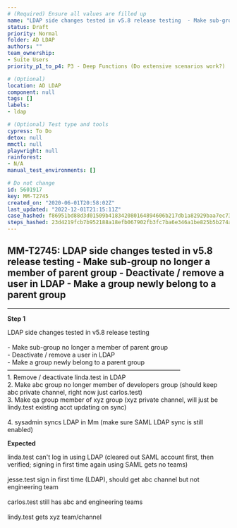 ```yaml
---
# (Required) Ensure all values are filled up
name: "LDAP side changes tested in v5.8 release testing  - Make sub-group no longer a member of parent group - Deactivate / remove a user in LDAP - Make a group newly belong to a parent group"
status: Draft
priority: Normal
folder: AD LDAP
authors: ""
team_ownership: 
- Suite Users
priority_p1_to_p4: P3 - Deep Functions (Do extensive scenarios work?)

# (Optional)
location: AD LDAP
component: null
tags: []
labels: 
- ldap

# (Optional) Test type and tools
cypress: To Do
detox: null
mmctl: null
playwright: null
rainforest: 
- N/A
manual_test_environments: []

# Do not change
id: 5601917
key: MM-T2745
created_on: "2020-06-01T20:58:02Z"
last_updated: "2022-12-01T21:15:11Z"
case_hashed: f86951bd88d3d01509b418342080164894606b217db1a82929baa7ec7389b74a4189e38f7ce42768bf814d6f4a2c1080
steps_hashed: 23d4219fcb7b952188a18efb067902fb3fc7ba6e346a1be825b5b274a21a895aa05925dfe8f75b94cbca59bed5247ca9
---
```


<!-- (Auto-generated) Based on frontmatter's "key" and "name" -->

## MM-T2745: LDAP side changes tested in v5.8 release testing - Make sub-group no longer a member of parent group - Deactivate / remove a user in LDAP - Make a group newly belong to a parent group

---

**Step 1**

LDAP side changes tested in v5.8 release testing\
\
\- Make sub-group no longer a member of parent group\
\- Deactivate / remove a user in LDAP\
\- Make a group newly belong to a parent group\
————————————————————————————\
1\. Remove / deactivate linda.test in LDAP\
2\. Make abc group no longer member of developers group (should keep abc private channel, right now just carlos.test)\
3\. Make qa group member of xyz group (xyz private channel, will just be lindy.test existing acct updating on sync)\
\
4\. sysadmin syncs LDAP in Mm (make sure SAML LDAP sync is still enabled)

**Expected**

linda.test can't log in using LDAP (cleared out SAML account first, then verified; signing in first time again using SAML gets no teams)\
\
jesse.test sign in first time (LDAP), should get abc channel but not engineering team\
\
carlos.test still has abc and engineering teams\
\
lindy.test gets xyz team/channel
